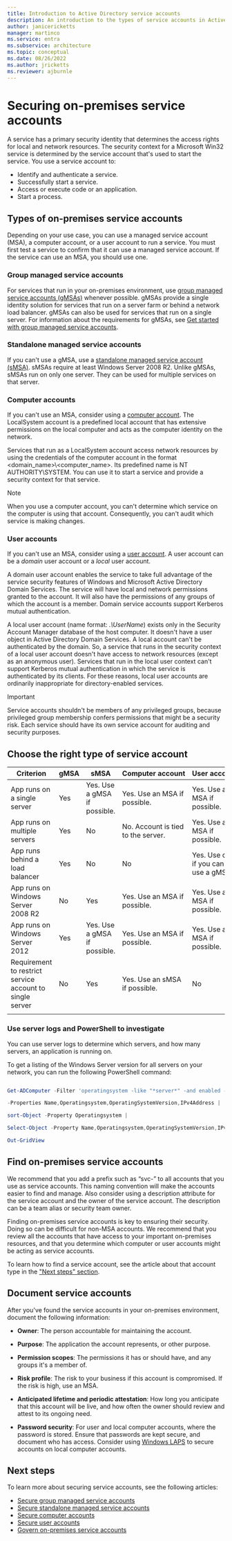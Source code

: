 ```yaml
---
title: Introduction to Active Directory service accounts
description: An introduction to the types of service accounts in Active Directory, and how to secure them.
author: janicericketts
manager: martinco
ms.service: entra
ms.subservice: architecture
ms.topic: conceptual
ms.date: 08/26/2022
ms.author: jricketts
ms.reviewer: ajburnle
---
```

# Securing on-premises service accounts

A service has a primary security identity that determines the access rights for local and network resources. The security context for a Microsoft Win32 service is determined by the service account that's used to start the service. You use a service account to:
* Identify and authenticate a service.
* Successfully start a service.
* Access or execute code or an application.
* Start a process. 

## Types of on-premises service accounts

Depending on your use case, you can use a managed service account (MSA), a computer account, or a user account to run a service. You must first test a service to confirm that it can use a managed service account. If the service can use an MSA, you should use one.

### Group managed service accounts

For services that run in your on-premises environment, use [group managed service accounts (gMSAs)](service-accounts-group-managed.md) whenever possible. gMSAs provide a single identity solution for services that run on a server farm or behind a network load balancer. gMSAs can also be used for services that run on a single server. For information about the requirements for gMSAs, see [Get started with group managed service accounts](/windows-server/security/group-managed-service-accounts/getting-started-with-group-managed-service-accounts).

### Standalone managed service accounts

If you can't use a gMSA, use a [standalone managed service account (sMSA)](service-accounts-standalone-managed.md). sMSAs require at least Windows Server 2008 R2. Unlike gMSAs, sMSAs run on only one server. They can be used for multiple services on that server.

### Computer accounts

If you can't use an MSA, consider using a [computer account](service-accounts-computer.md). The LocalSystem account is a predefined local account that has extensive permissions on the local computer and acts as the computer identity on the network.

Services that run as a LocalSystem account access network resources by using the credentials of the computer account in the format <domain_name>\\<computer_name>. Its predefined name is NT AUTHORITY\SYSTEM. You can use it to start a service and provide a security context for that service.

> [!NOTE]
> When you use a computer account, you can't determine which service on the computer is using that account. Consequently, you can't audit which service is making changes. 

### User accounts

If you can't use an MSA, consider using a [user account](service-accounts-user-on-premises.md). A user account can be a *domain* user account or a *local* user account.

A domain user account enables the service to take full advantage of the service security features of Windows and Microsoft Active Directory Domain Services. The service will have local and network permissions granted to the account. It will also have the permissions of any groups of which the account is a member. Domain service accounts support Kerberos mutual authentication.

A local user account (name format: *.\UserName*) exists only in the Security Account Manager database of the host computer. It doesn't have a user object in Active Directory Domain Services. A local account can't be authenticated by the domain. So, a service that runs in the security context of a local user account doesn't have access to network resources (except as an anonymous user). Services that run in the local user context can't support Kerberos mutual authentication in which the service is authenticated by its clients. For these reasons, local user accounts are ordinarily inappropriate for directory-enabled services.

> [!IMPORTANT]
> Service accounts shouldn't be members of any privileged groups, because privileged group membership confers permissions that might be a security risk. Each service should have its own service account for auditing and security purposes.

## Choose the right type of service account

| Criterion| gMSA| sMSA| Computer&nbsp;account| User&nbsp;account |
| - | - | - | - | - |
| App runs on a single server| Yes| Yes. Use a gMSA if possible.| Yes. Use an MSA if possible.| Yes. Use an MSA if possible. |
| App runs on multiple servers| Yes| No| No. Account is tied to the server.| Yes. Use an MSA if possible. |
| App runs behind a load balancer| Yes| No| No| Yes. Use only if you can't use a gMSA. |
| App runs on Windows Server 2008 R2| No| Yes| Yes. Use an MSA if possible.| Yes. Use an MSA if possible. |
| App runs on Windows Server 2012| Yes| Yes. Use a gMSA if possible.| Yes. Use an MSA if possible.| Yes. Use an MSA if possible. |
| Requirement to restrict service account to single server| No| Yes| Yes. Use an sMSA if possible.| No |
| | |

### Use server logs and PowerShell to investigate

You can use server logs to determine which servers, and how many servers, an application is running on.

To get a listing of the Windows Server version for all servers on your network, you can run the following PowerShell command: 

```PowerShell

Get-ADComputer -Filter 'operatingsystem -like "*server*" -and enabled -eq "true"' `

-Properties Name,Operatingsystem,OperatingSystemVersion,IPv4Address |

sort-Object -Property Operatingsystem |

Select-Object -Property Name,Operatingsystem,OperatingSystemVersion,IPv4Address |

Out-GridView

```

## Find on-premises service accounts

We recommend that you add a prefix such as “svc-” to all accounts that you use as service accounts. This naming convention will make the accounts easier to find and manage. Also consider using a description attribute for the service account and the owner of the service account. The description can be a team alias or security team owner.

Finding on-premises service accounts is key to ensuring their security. Doing so can be difficult for non-MSA accounts. We recommend that you review all the accounts that have access to your important on-premises resources, and that you determine which computer or user accounts might be acting as service accounts. 

To learn how to find a service account, see the article about that account type in the ["Next steps" section](#next-steps).

## Document service accounts

After you've found the service accounts in your on-premises environment, document the following information: 

* **Owner**: The person accountable for maintaining the account.

* **Purpose**: The application the account represents, or other purpose. 

* **Permission scopes**: The permissions it has or should have, and any groups it's a member of.

* **Risk profile**: The risk to your business if this account is compromised. If the risk is high, use an MSA.

* **Anticipated lifetime and periodic attestation**: How long you anticipate that this account will be live, and how often the owner should review and attest to its ongoing need.

* **Password security**: For user and local computer accounts, where the password is stored. Ensure that passwords are kept secure, and document who has access. Consider using [Windows LAPS](/windows-server/identity/laps/laps-scenarios-azure-active-directory) to secure accounts on local computer accounts. 

## Next steps

To learn more about securing service accounts, see the following articles:

* [Secure group managed service accounts](service-accounts-group-managed.md)  
* [Secure standalone managed service accounts](service-accounts-standalone-managed.md)  
* [Secure computer accounts](service-accounts-computer.md)  
* [Secure user accounts](service-accounts-user-on-premises.md)  
* [Govern on-premises service accounts](service-accounts-govern-on-premises.md)
